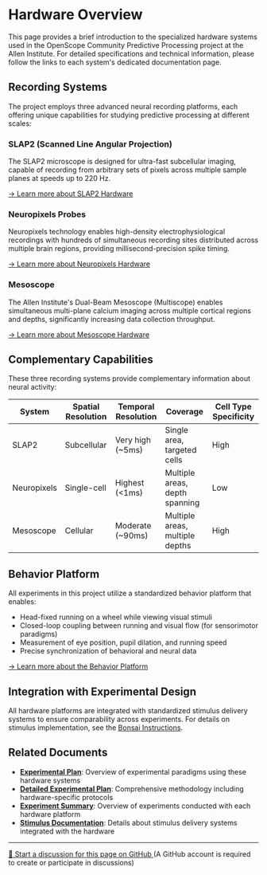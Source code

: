 # Hardware Overview

This page provides a brief introduction to the specialized hardware systems used in the OpenScope Community Predictive Processing project at the Allen Institute. For detailed specifications and technical information, please follow the links to each system's dedicated documentation page.

## Recording Systems

The project employs three advanced neural recording platforms, each offering unique capabilities for studying predictive processing at different scales:

<!-- Image placeholder - will be added when available -->
<!-- ![Hardware Recording Systems](img/hardware_systems_placeholder.png) -->

### SLAP2 (Scanned Line Angular Projection)

The SLAP2 microscope is designed for ultra-fast subcellular imaging, capable of recording from arbitrary sets of pixels across multiple sample planes at speeds up to 220 Hz.

[→ Learn more about SLAP2 Hardware](hardware/allen_institute_slap2_hardware.md)

### Neuropixels Probes

Neuropixels technology enables high-density electrophysiological recordings with hundreds of simultaneous recording sites distributed across multiple brain regions, providing millisecond-precision spike timing.

[→ Learn more about Neuropixels Hardware](hardware/allen_institute_neuropixels_hardware.md)

### Mesoscope

The Allen Institute's Dual-Beam Mesoscope (Multiscope) enables simultaneous multi-plane calcium imaging across multiple cortical regions and depths, significantly increasing data collection throughput.

[→ Learn more about Mesoscope Hardware](hardware/allen_institute_mesoscope_hardware.md)

## Complementary Capabilities

These three recording systems provide complementary information about neural activity:

| System | Spatial Resolution | Temporal Resolution | Coverage | Cell Type Specificity |
|--------|-------------------|---------------------|----------|------------------------|
| SLAP2 | Subcellular | Very high (~5ms) | Single area, targeted cells | High |
| Neuropixels | Single-cell | Highest (<1ms) | Multiple areas, depth spanning | Low |
| Mesoscope | Cellular | Moderate (~90ms) | Multiple areas, multiple depths | High |

## Behavior Platform

All experiments in this project utilize a standardized behavior platform that enables:

- Head-fixed running on a wheel while viewing visual stimuli
- Closed-loop coupling between running and visual flow (for sensorimotor paradigms)
- Measurement of eye position, pupil dilation, and running speed
- Precise synchronization of behavioral and neural data

[→ Learn more about the Behavior Platform](hardware/behavior_training.md)

## Integration with Experimental Design

All hardware platforms are integrated with standardized stimulus delivery systems to ensure comparability across experiments. For details on stimulus implementation, see the [Bonsai Instructions](stimuli/bonsai_instructions.md).

## Related Documents

- **[Experimental Plan](experimental-plan.md)**: Overview of experimental paradigms using these hardware systems
- **[Detailed Experimental Plan](detailed-experimental-plan.md)**: Comprehensive methodology including hardware-specific protocols
- **[Experiment Summary](experiment-summary.md)**: Overview of experiments conducted with each hardware platform
- **[Stimulus Documentation](stimuli/bonsai_instructions.md)**: Details about stimulus delivery systems integrated with the hardware

<!-- DISCUSSION_LINK_START -->
<div class="discussion-link">
    <hr>
    <p>
        <a href="https://github.com/allenneuraldynamics/openscope-community-predictive-processing/discussions/new?category=q-a&title=Discussion%3A%20hardware-overview" target="_blank">
            💬 Start a discussion for this page on GitHub
        </a>
        <span class="note">(A GitHub account is required to create or participate in discussions)</span>
    </p>
</div>
<!-- DISCUSSION_LINK_END -->
